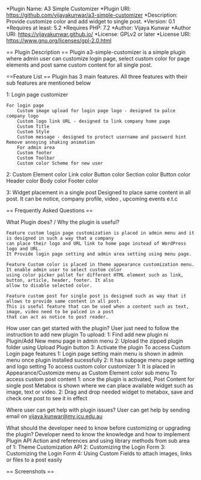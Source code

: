 *Plugin Name:       A3 Simple Customizer
*Plugin URI:        https://github.com/vijayakunwar/a3-simple-customizer
*Description:       Provide customize color and add widget to single post.
*Version:           0.1
*Requires at least: 5.2
*Requires PHP:      7.2
*Author:            Vijaya Kunwar
*Author URI:        https://vijayakunwar.github.io/
*License:           GPLv2 or later
*License URI:       https://www.gnu.org/licenses/gpl-2.0.html

== Plugin Description ==
Plugin a3-simple-customizer is a simple plugin where admin user can
customize login page, select custom color for page elements and post same custom content for all single
post.

==Feature List ==
Plugin has 3 main features. All three features with their sub features are mentioned below

1: Login page customizer

    For login page
        Custom image upload for login page logo - designed to palce company logo
        Custom logo link URL - designed to link company home page
        Custom Title
        Custom Style
        Custom message - designed to protect username and password hint
    Remove annoying shaking animation
        For admin area
        Custom footer
        Custom Toolbar
        Custom color Scheme for new user

2: Custom Element color
    Link color
    Button color
    Section color
    Button color
    Header color
    Body color
    Footer color

3: Widget placement in a single post
    Designed to place same content in all post. It can be notice, company profile, video , upcoming events e.t.c

== Frequently Asked Questions ==

What Plugin does? / Why the plugin is useful?

    Feature custom login page customization is placed in admin menu and it is designed in such a way that a company
    can place their logo and URL link to home page instead of WordPress logo and URL.
    It Provide login page setting and admin area setting using menu page.

    Feature Custom color is placed in theme appearance customization menu. It enable admin user to select custom color
    using color picker pallet for different HTML element such as link, button, article, header, footer. It also
    allow to disable selected color.

    Feature custom post for single post is designed such as way that it allows to provide same content in all post.
    This is useful feature that can be used when a content such as text, image, video need to be palced in a post
    that can act as notice to post reader.

How user can get started with the plugin?
    User just need to follow the instruction to add new plugin
    To upload:
        1: Find add new plugin ni Plugin/Add New menu page in admin menu
        2: Upload the zipped plugin folder using Upload Plugin button
        3: Activate the plugin
    To access Custom Login page features
        1: Login page setting main menu is shown in admin menu once plugin installed sucessfully
        2: It has subpage menu page setting and logo setting
    To access custom color customizer
        1: It is placed in Appearance/Customize menu as  Custom Element color sub menu
    To access custom post content
        1: once the plugin is activated, Post Content for single post Metabox is shown
            where we can place available widget such as image, text or video.
        2: Drag and drop needed widget to metabox, save and check one post to see it in effect


Where user can get help with plugin issues?
    User can get help by sending email on vijaya.kunwar@my.jcu.edu.au

What should the developer need to know before customizing or upgrading the plugin?
    Developer need to know the knowledge and how to implement  Plugin API Action and references
    and using library methods from sub area of
      1: Theme Customization API
      2: Customizing the Login Form
      3: Customizing the Login Form
      4: Using Custom Fields to attach images, links or files to a post easily


== Screenshots ==

